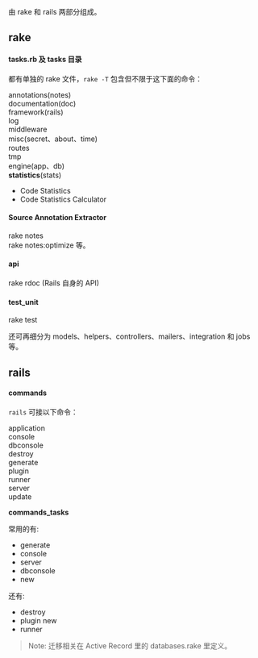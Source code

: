由 rake 和 rails 两部分组成。

## rake

#### tasks.rb 及 tasks 目录

都有单独的 rake 文件，`rake -T` 包含但不限于这下面的命令：

annotations(notes)  
documentation(doc)  
framework(rails)  
log  
middleware  
misc(secret、about、time)  
routes  
tmp  
engine(app、db)  
**statistics**(stats)  
- Code Statistics
- Code Statistics Calculator

#### Source Annotation Extractor

rake notes  
rake notes:optimize 等。

#### api

rake rdoc (Rails 自身的 API)

#### test_unit

rake test

还可再细分为 models、helpers、controllers、mailers、integration 和 jobs 等。

## rails

#### commands

`rails` 可接以下命令：

application  
console  
dbconsole  
destroy  
generate  
plugin  
runner  
server  
update

**commands_tasks**

常用的有:  
  - generate
  - console
  - server
  - dbconsole
  - new

还有:
  - destroy
  - plugin new
  - runner

> Note: 迁移相关在 Active Record 里的 databases.rake 里定义。
